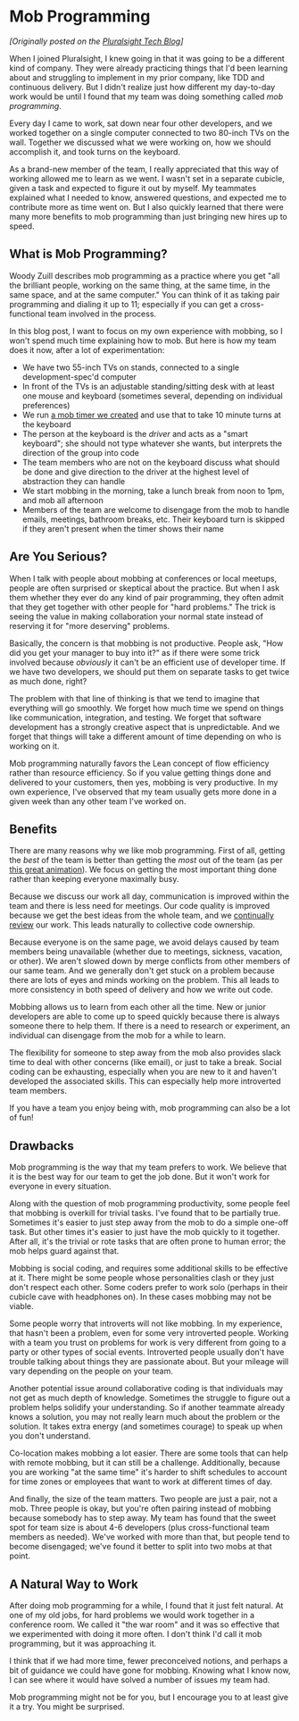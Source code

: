 # Mob Programming

_[Originally posted on the [Pluralsight Tech Blog](https://www.pluralsight.com/tech-blog/mob-programming)]_

When I joined Pluralsight, I knew going in that it was going to be a different kind of company.
They were already practicing things that I'd been learning about and struggling to implement in my prior company, like TDD and continuous delivery.
But I didn't realize just how different my day-to-day work would be until I found that my team was doing something called _mob programming_.

Every day I came to work, sat down near four other developers, and we worked together on a single computer connected to two 80-inch TVs on the wall.
Together we discussed what we were working on, how we should accomplish it, and took turns on the keyboard.

As a brand-new member of the team, I really appreciated that this way of working allowed me to learn as we went.
I wasn't set in a separate cubicle, given a task and expected to figure it out by myself.
My teammates explained what I needed to know, answered questions, and expected me to contribute more as time went on.
But I also quickly learned that there were many more benefits to mob programming than just bringing new hires up to speed.


## What is Mob Programming?
Woody Zuill describes mob programming as a practice where you get "all the brilliant people, working on the same thing, at the same time, in the same space, and at the same computer."
You can think of it as taking pair programming and dialing it up to 11; especially if you can get a cross-functional team involved in the process.

In this blog post, I want to focus on my own experience with mobbing, so I won't spend much time explaining how to mob.
But here is how my team does it now, after a lot of experimentation:

* We have two 55-inch TVs on stands, connected to a single development-spec'd computer
* In front of the TVs is an adjustable standing/sitting desk with at least one mouse and keyboard (sometimes several, depending on individual preferences)
* We run [a mob timer we created](https://github.com/pluralsight/mob-timer) and use that to take 10 minute turns at the keyboard
* The person at the keyboard is the _driver_ and acts as a "smart keyboard"; she should not type whatever she wants, but interprets the direction of the group into code
* The team members who are not on the keyboard discuss what should be done and give direction to the driver at the highest level of abstraction they can handle
* We start mobbing in the morning, take a lunch break from noon to 1pm, and mob all afternoon
* Members of the team are welcome to disengage from the mob to handle emails, meetings, bathroom breaks, etc. Their keyboard turn is skipped if they aren't present when the timer shows their name


## Are You Serious?
When I talk with people about mobbing at conferences or local meetups, people are often surprised or skeptical about the practice.
But when I ask them whether they ever do any kind of pair programming, they often admit that they get together with other people for "hard problems."
The trick is seeing the value in making collaboration your normal state instead of reserving it for "more deserving" problems.

Basically, the concern is that mobbing is not productive.
People ask, "How did you get your manager to buy into it?" as if there were some trick involved because _obviously_ it can't be an efficient use of developer time.
If we have two developers, we should put them on separate tasks to get twice as much done, right?

The problem with that line of thinking is that we tend to imagine that everything will go smoothly.
We forget how much time we spend on things like communication, integration, and testing.
We forget that software development has a strongly creative aspect that is unpredictable.
And we forget that things will take a different amount of time depending on who is working on it.

Mob programming naturally favors the Lean concept of flow efficiency rather than resource efficiency.
So if you value getting things done and delivered to your customers, then yes, mobbing is very productive.
In my own experience, I've observed that my team usually gets more done in a given week than any other team I've worked on.


## Benefits
There are many reasons why we like mob programming.
First of all, getting the _best_ of the team is better than getting the _most_ out of the team (as per [this great animation](http://i.imgur.com/fGlgTyg.gif)).
We focus on getting the most important thing done rather than keeping everyone maximally busy.

Because we discuss our work all day, communication is improved within the team and there is less need for meetings.
Our code quality is improved because we get the best ideas from the whole team, and we [continually review](https://www.pluralsight.com/tech-blog/continuous-code-reviews) our work.
This leads naturally to collective code ownership.

Because everyone is on the same page, we avoid delays caused by team members being unavailable (whether due to meetings, sickness, vacation, or other).
We aren't slowed down by merge conflicts from other members of our same team.
And we generally don't get stuck on a problem because there are lots of eyes and minds working on the problem.
This all leads to more consistency in both speed of delivery and how we write out code.

Mobbing allows us to learn from each other all the time.
New or junior developers are able to come up to speed quickly because there is always someone there to help them.
If there is a need to research or experiment, an individual can disengage from the mob for a while to learn.

The flexibility for someone to step away from the mob also provides slack time to deal with other concerns (like email), or just to take a break.
Social coding can be exhausting, especially when you are new to it and haven't developed the associated skills.
This can especially help more introverted team members.

If you have a team you enjoy being with, mob programming can also be a lot of fun!


## Drawbacks
Mob programming is the way that my team prefers to work.
We believe that it is the best way for our team to get the job done.
But it won't work for everyone in every situation.

Along with the question of mob programming productivity, some people feel that mobbing is overkill for trivial tasks.
I've found that to be partially true.
Sometimes it's easier to just step away from the mob to do a simple one-off task.
But other times it's easier to just have the mob quickly to it together.
After all, it's the trivial or rote tasks that are often prone to human error; the mob helps guard against that.

Mobbing is social coding, and requires some additional skills to be effective at it.
There might be some people whose personalities clash or they just don't respect each other.
Some coders prefer to work solo (perhaps in their cubicle cave with headphones on).
In these cases mobbing may not be viable.

Some people worry that introverts will not like mobbing.
In my experience, that hasn't been a problem, even for some very introverted people.
Working with a team you trust on problems for work is very different from going to a party or other types of social events.
Introverted people usually don't have trouble talking about things they are passionate about.
But your mileage will vary depending on the people on your team.

Another potential issue around collaborative coding is that individuals may not get as much depth of knowledge.
Sometimes the struggle to figure out a problem helps solidify your understanding.
So if another teammate already knows a solution, you may not really learn much about the problem or the solution.
It takes extra energy (and sometimes courage) to speak up when you don't understand.

Co-location makes mobbing a lot easier.
There are some tools that can help with remote mobbing, but it can still be a challenge.
Additionally, because you are working "at the same time" it's harder to shift schedules to account for time zones or employees that want to work at different times of day.

And finally, the size of the team matters.
Two people are just a pair, not a mob.
Three people is okay, but you're often pairing instead of mobbing because somebody has to step away.
My team has found that the sweet spot for team size is about 4-6 developers (plus cross-functional team members as needed).
We've worked with more than that, but people tend to become disengaged; we've found it better to split into two mobs at that point.


## A Natural Way to Work
After doing mob programming for a while, I found that it just felt natural.
At one of my old jobs, for hard problems we would work together in a conference room.
We called it "the war room" and it was so effective that we experimented with doing it more often.
I don't think I'd call it mob programming, but it was approaching it.

I think that if we had more time, fewer preconceived notions, and perhaps a bit of guidance we could have gone for mobbing.
Knowing what I know now, I can see where it would have solved a number of issues my team had.

Mob programming might not be for you, but I encourage you to at least give it a try.
You might be surprised.